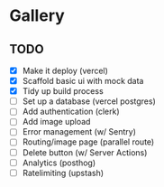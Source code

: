 # Gallery 

## TODO

- [x] Make it deploy (vercel)
- [x] Scaffold basic ui with mock data
- [x] Tidy up build process
- [ ] Set up a database (vercel postgres)
- [ ] Add authentication (clerk)
- [ ] Add image upload
- [ ] Error management (w/ Sentry)
- [ ] Routing/image page (parallel route)
- [ ] Delete button (w/ Server Actions)
- [ ] Analytics (posthog)
- [ ] Ratelimiting (upstash)